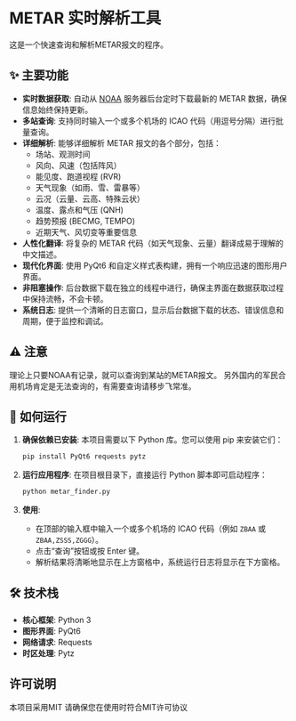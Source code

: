 # METAR 实时解析工具

这是一个快速查询和解析METAR报文的程序。

## ✨ 主要功能

- **实时数据获取**: 自动从 [NOAA](https://tgftp.nws.noaa.gov/data/observations/metar/cycles/) 服务器后台定时下载最新的 METAR 数据，确保信息始终保持更新。
- **多站查询**: 支持同时输入一个或多个机场的 ICAO 代码（用逗号分隔）进行批量查询。
- **详细解析**: 能够详细解析 METAR 报文的各个部分，包括：
  - 场站、观测时间
  - 风向、风速（包括阵风）
  - 能见度、跑道视程 (RVR)
  - 天气现象（如雨、雪、雷暴等）
  - 云况（云量、云高、特殊云状）
  - 温度、露点和气压 (QNH)
  - 趋势预报 (BECMG, TEMPO)
  - 近期天气、风切变等重要信息
- **人性化翻译**: 将复杂的 METAR 代码（如天气现象、云量）翻译成易于理解的中文描述。
- **现代化界面**: 使用 PyQt6 和自定义样式表构建，拥有一个响应迅速的图形用户界面。
- **非阻塞操作**: 后台数据下载在独立的线程中进行，确保主界面在数据获取过程中保持流畅，不会卡顿。
- **系统日志**: 提供一个清晰的日志窗口，显示后台数据下载的状态、错误信息和周期，便于监控和调试。

## ⚠️ 注意

理论上只要NOAA有记录，就可以查询到某站的METAR报文。
另外国内的军民合用机场肯定是无法查询的，有需要查询请移步飞常准。

## 🚀 如何运行

1.  **确保依赖已安装**: 
    本项目需要以下 Python 库。您可以使用 pip 来安装它们：
    ```bash
    pip install PyQt6 requests pytz
    ```

2.  **运行应用程序**:
    在项目根目录下，直接运行 Python 脚本即可启动程序：
    ```bash
    python metar_finder.py
    ```

3.  **使用**: 
    - 在顶部的输入框中输入一个或多个机场的 ICAO 代码（例如 `ZBAA` 或 `ZBAA,ZSSS,ZGGG`）。
    - 点击“查询”按钮或按 Enter 键。
    - 解析结果将清晰地显示在上方窗格中，系统运行日志将显示在下方窗格。

## 🛠️ 技术栈

- **核心框架**: Python 3
- **图形界面**: PyQt6
- **网络请求**: Requests
- **时区处理**: Pytz

## 许可说明
本项目采用MIT 请确保您在使用时符合MIT许可协议